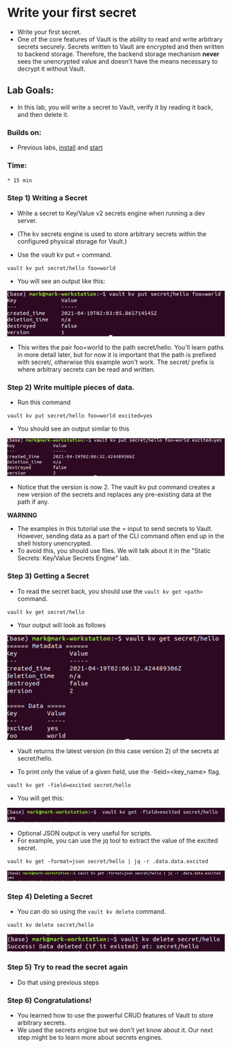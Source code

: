 # Write your first secret

* Write your first secret.
* One of the core features of Vault is the ability to read and write arbitrary secrets securely. Secrets written to Vault are encrypted and then written to backend storage. Therefore, the backend storage mechanism **never** sees the unencrypted value and doesn't have the means necessary to decrypt it without Vault.

## Lab Goals:

* In this lab, you will write a secret to Vault, verify it by reading it back, and then delete it.

### Builds on:
* Previous labs, [install](../lab01) and [start](../lab02)

### Time:
    * 15 min

### Step 1) Writing a Secret

* Write a secret to Key/Value v2 secrets engine when running a dev server.
* (The kv secrets engine is used to store arbitrary secrets within the configured physical storage for Vault.)

* Use the vault kv put <path> <key>=<value> command.

```shell
vault kv put secret/hello foo=world

```

* You will see an output like this:

![](../artwork/write-secret.png)
  
* This writes the pair foo=world to the path secret/hello. You'll learn paths in more detail later, but for now it is important that the path is prefixed with secret/, otherwise this example won't work. The secret/ prefix is where arbitrary secrets can be read and written.

### Step 2) Write multiple pieces of data.

* Run this command

```shell
vault kv put secret/hello foo=world excited=yes
```

* You should see an output similar to this

![](../artwork/write-secret-2.png)

* Notice that the version is now 2. The vault kv put command creates a new version of the secrets and replaces any pre-existing data at the path if any.

**WARNING**

* The examples in this tutorial use the <key>=<value> input to send secrets to Vault. 
  However, sending data as a part of the CLI command often end up in the shell history unencrypted. 
* To avoid this, you should use files. 
  We will talk about it in the "Static Secrets: Key/Value Secrets Engine" lab.

### Step 3) Getting a Secret

* To read the secret back, you should use the `vault kv get <path>` command.

```shell
vault kv get secret/hello
```
* Your output will look as follows

![](../artwork/read-secret.png)
  
* Vault returns the latest version (in this case version 2) of the secrets at secret/hello.

* To print only the value of a given field, use the -field=<key_name> flag.

```shell
vault kv get -field=excited secret/hello
```
* You will get this:

![](../artwork/got-secret-2.png)

* Optional JSON output is very useful for scripts. 
* For example, you can use the jq tool to extract the value of the excited secret.

```shell
vault kv get -format=json secret/hello | jq -r .data.data.excited
```
![](../artwork/got-json.png)

### Step 4) Deleting a Secret

*  You can do so using the `vault kv delete` command.

```shell
vault kv delete secret/hello
```
![](../artwork/delete-secret.png)

### Step 5) Try to read the secret again

* Do that using previous steps

### Step 6) Congratulations!

* You learned how to use the powerful CRUD features of Vault to store arbitrary secrets.
* We used the secrets engine but we don't yet know about it. Our next step might be to
learn more about secrets engines.


